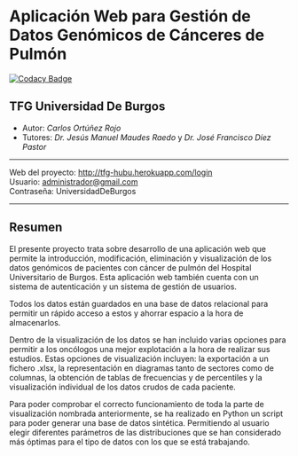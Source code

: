 # Aplicación Web para Gestión de Datos Genómicos de Cánceres de Pulmón
[![Codacy Badge](https://app.codacy.com/project/badge/Grade/8247470da2c84b46af85f18a05d50986)](https://www.codacy.com/gh/CarlosOrtu/TFG_HUBU/dashboard?utm_source=github.com&amp;utm_medium=referral&amp;utm_content=CarlosOrtu/TFG_HUBU&amp;utm_campaign=Badge_Grade)
## TFG Universidad De Burgos

* Autor: *Carlos Ortúñez Rojo*
* Tutores: *Dr. Jesús Manuel Maudes Raedo* y *Dr. José Francisco Díez Pastor*
---

Web del proyecto: http://tfg-hubu.herokuapp.com/login   
Usuario: administrador@gmail.com  
Contraseña: UniversidadDeBurgos  

---

## Resumen

El presente proyecto trata sobre desarrollo de una aplicación web que permite la introducción, modificación, eliminación y visualización de los datos genómicos de pacientes con cáncer de pulmón del Hospital Universitario de Burgos. Esta aplicación web también cuenta con un sistema de autenticación y un sistema de gestión de usuarios.

Todos los datos están guardados en una base de datos relacional para permitir un rápido acceso a estos y ahorrar espacio a la hora de almacenarlos.

Dentro de la visualización de los datos se han incluido varias opciones para permitir a los oncólogos una mejor explotación a la hora de realizar sus estudios. Estas opciones de visualización incluyen: la exportación a un fichero .xlsx, la representación en diagramas tanto de sectores como de columnas, la obtención de tablas de frecuencias y de percentiles y la visualización individual de los datos crudos de cada paciente.

Para poder comprobar el correcto funcionamiento de toda la parte de visualización nombrada anteriormente, se ha realizado en Python un script para poder generar una base de datos sintética. Permitiendo al usuario elegir diferentes parámetros de las distribuciones que se han considerado más óptimas para el tipo de datos con los que se está trabajando.
